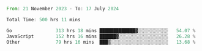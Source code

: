 <!--START_SECTION:waka-->

```rust
From: 21 November 2023 - To: 17 July 2024

Total Time: 500 hrs 11 mins

Go                313 hrs 18 mins █████████████▓░░░░░░░░░░░   54.07 %
JavaScript        152 hrs 16 mins ██████▓░░░░░░░░░░░░░░░░░░   26.28 %
Other             79 hrs 16 mins  ███▒░░░░░░░░░░░░░░░░░░░░░   13.68 %
```

<!--END_SECTION:waka-->
